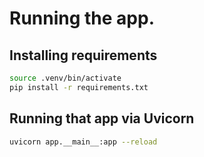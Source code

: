 # Running the app.

## Installing requirements
```bash
source .venv/bin/activate
pip install -r requirements.txt
```

## Running that app via Uvicorn
```bash
uvicorn app.__main__:app --reload
```
